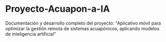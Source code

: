 # Proyecto-Acuapon-a-IA
Documentación y desarrollo completo del proyecto: "Aplicativo móvil para optimizar la gestión remota de sistemas acuapónicos, aplicando modelos de inteligencia artificial" 
